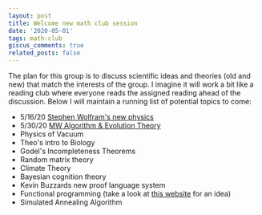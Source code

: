 ```yaml
---
layout: post
title: Welcome new math club session
date: '2020-05-01'
tags: math-club
giscus_comments: true
related_posts: false
---
```


The plan for this group is to discuss scientific ideas and theories (old and new) that match the interests of the group. I imagine it will work a bit like a reading club where everyone reads the assigned reading ahead of the discussion. Below I will maintain a running list of potential topics to come:

* 5/16/20 [Stephen Wolfram's new physics](/post/stephen-wolfram-s-new-physics/)
* 5/30/20 [MW Algorithm & Evolution Theory](/post/evolution-theory-and-complexity/)
* Physics of Vacuum
* Theo's intro to Biology
* Godel's Incompleteness Theorems
* Random matrix theory
* Climate Theory
* Bayesian cognition theory 
* Kevin Buzzards new proof language system 
* Functional programming (take a look at [this website](http://learnyouahaskell.com/chapters) for an idea)
* Simulated Annealing Algorithm


